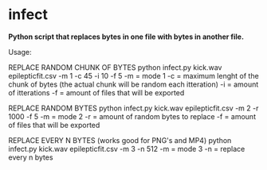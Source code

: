 # infect
**Python script that replaces bytes in one file with bytes in another file.**

Usage:

REPLACE RANDOM CHUNK OF BYTES
python infect.py kick.wav epilepticfit.csv -m 1 -c 45 -i 10 -f 5
-m = mode 1
-c = maximum lenght of the chunk of bytes (the actual chunk will be random each itteration)
-i = amount of itterations
-f = amount of files that will be exported
 
REPLACE RANDOM BYTES
python infect.py kick.wav epilepticfit.csv -m 2 -r 1000 -f 5
-m = mode 2
-r = amount of random bytes to replace
-f = amount of files that will be exported

REPLACE EVERY N BYTES (works good for PNG's and MP4)
python infect.py kick.wav epilepticfit.csv -m 3 -n 512
-m = mode 3
-n = replace every n bytes
